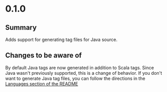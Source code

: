 # 0.1.0 #

## Summary ##

Adds support for generating tag files for Java source.

## Changes to be aware of ##

By default Java tags are now generated in addition to Scala tags. Since Java wasn't previously supported, this is a change of behavior. If you don't want to generate Java tag files, you can follow the directions in the [Languages section of the README](https://github.com/ceedubs/sbt-ctags/blob/5a7b2a0022635c05649e07b53296dd8f0f0698c0/README.md#languages)
